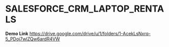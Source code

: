# SALESFORCE_CRM_LAPTOP_RENTALS
**Demo Link**
https://drive.google.com/drive/u/1/folders/1-AcekLsNxrq-5_PDoj7wlZQw6ardR4VW
